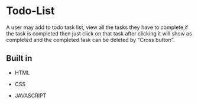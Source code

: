 # Todo-List
A user may add to todo task list, view all the tasks they have to complete,if the task is completed then just click on that task after clicking it will show as completed and the completed task can be deleted by "Cross button".

## Built in
* HTML

* CSS

* JAVASCRIPT
